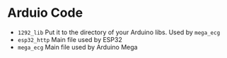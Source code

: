 # Arduio Code
- `1292_lib` Put it to the directory of your Arduino libs. Used by `mega_ecg`
- `esp32_http` Main file used by ESP32
- `mega_ecg` Main file used by Arduino Mega
